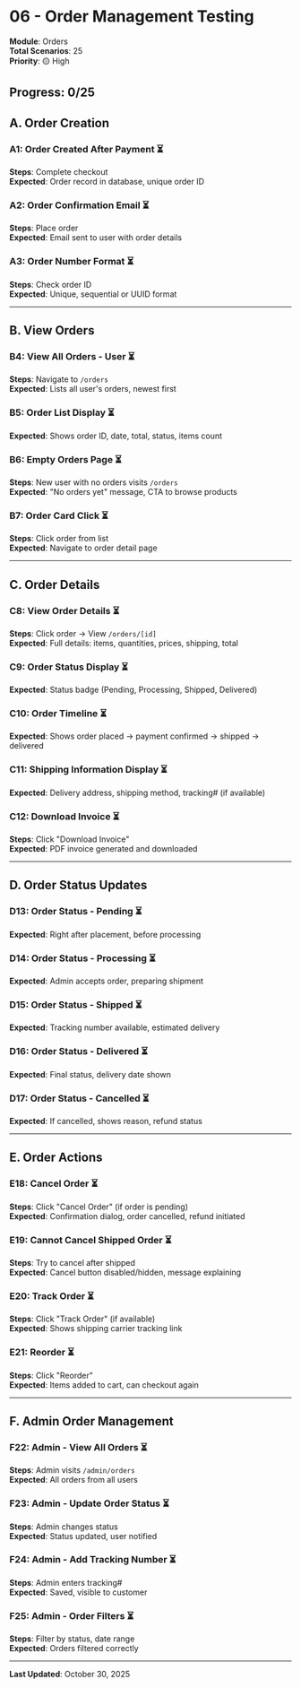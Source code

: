 # 06 - Order Management Testing

**Module**: Orders  
**Total Scenarios**: 25  
**Priority**: 🟡 High

## Progress: 0/25

## A. Order Creation

### A1: Order Created After Payment ⏳

**Steps**: Complete checkout  
**Expected**: Order record in database, unique order ID

### A2: Order Confirmation Email ⏳

**Steps**: Place order  
**Expected**: Email sent to user with order details

### A3: Order Number Format ⏳

**Steps**: Check order ID  
**Expected**: Unique, sequential or UUID format

---

## B. View Orders

### B4: View All Orders - User ⏳

**Steps**: Navigate to `/orders`  
**Expected**: Lists all user's orders, newest first

### B5: Order List Display ⏳

**Expected**: Shows order ID, date, total, status, items count

### B6: Empty Orders Page ⏳

**Steps**: New user with no orders visits `/orders`  
**Expected**: "No orders yet" message, CTA to browse products

### B7: Order Card Click ⏳

**Steps**: Click order from list  
**Expected**: Navigate to order detail page

---

## C. Order Details

### C8: View Order Details ⏳

**Steps**: Click order → View `/orders/[id]`  
**Expected**: Full details: items, quantities, prices, shipping, total

### C9: Order Status Display ⏳

**Expected**: Status badge (Pending, Processing, Shipped, Delivered)

### C10: Order Timeline ⏳

**Expected**: Shows order placed → payment confirmed → shipped → delivered

### C11: Shipping Information Display ⏳

**Expected**: Delivery address, shipping method, tracking# (if available)

### C12: Download Invoice ⏳

**Steps**: Click "Download Invoice"  
**Expected**: PDF invoice generated and downloaded

---

## D. Order Status Updates

### D13: Order Status - Pending ⏳

**Expected**: Right after placement, before processing

### D14: Order Status - Processing ⏳

**Expected**: Admin accepts order, preparing shipment

### D15: Order Status - Shipped ⏳

**Expected**: Tracking number available, estimated delivery

### D16: Order Status - Delivered ⏳

**Expected**: Final status, delivery date shown

### D17: Order Status - Cancelled ⏳

**Expected**: If cancelled, shows reason, refund status

---

## E. Order Actions

### E18: Cancel Order ⏳

**Steps**: Click "Cancel Order" (if order is pending)  
**Expected**: Confirmation dialog, order cancelled, refund initiated

### E19: Cannot Cancel Shipped Order ⏳

**Steps**: Try to cancel after shipped  
**Expected**: Cancel button disabled/hidden, message explaining

### E20: Track Order ⏳

**Steps**: Click "Track Order" (if available)  
**Expected**: Shows shipping carrier tracking link

### E21: Reorder ⏳

**Steps**: Click "Reorder"  
**Expected**: Items added to cart, can checkout again

---

## F. Admin Order Management

### F22: Admin - View All Orders ⏳

**Steps**: Admin visits `/admin/orders`  
**Expected**: All orders from all users

### F23: Admin - Update Order Status ⏳

**Steps**: Admin changes status  
**Expected**: Status updated, user notified

### F24: Admin - Add Tracking Number ⏳

**Steps**: Admin enters tracking#  
**Expected**: Saved, visible to customer

### F25: Admin - Order Filters ⏳

**Steps**: Filter by status, date range  
**Expected**: Orders filtered correctly

---

**Last Updated**: October 30, 2025
